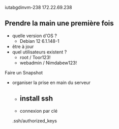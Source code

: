 iutabgdinvm-238 172.22.69.238
## Prendre la main une première fois
 - quelle version d'OS ? 
	 - Debian 12 6.1.148-1
 - être à jour
 - quel utilisateurs existent ?
	 - root / Toor123!
	 - webadmin / Nimdabew123!

Faire un Snapshot

 - organiser la prise en main du serveur
	 - install ssh
		 - 
	 - connexion par clé
		
      .ssh/authorized_keys   